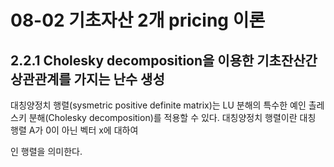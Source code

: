 # 08-02 기초자산 2개 pricing 이론

## 2.2.1 Cholesky decomposition을 이용한 기초잔산간 상관관계를 가지는 난수 생성

대칭양정치 행렬(sysmetric positive definite matrix)는 LU 분해의 특수한 예인 촐레스키 분해(Cholesky decomposition)를 적용할 수 있다. 대칭양정치 행렬이란 대칭 행렬 A가 0이 아닌 벡터 x에 대하여

<math> x^T*Ax>0 </math>인 행렬을 의미한다. 













